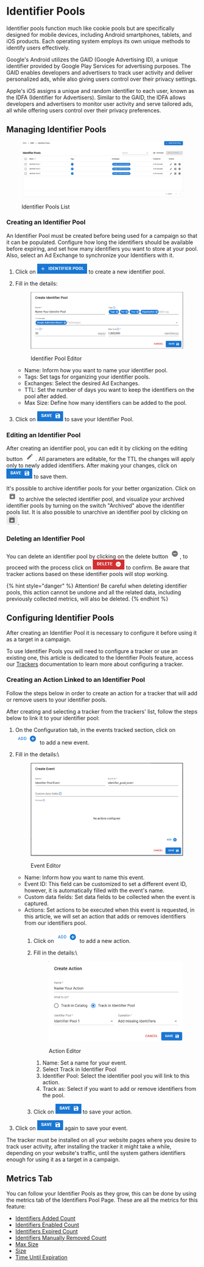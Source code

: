 # Identifier Pools

Identifier pools function much like cookie pools but are specifically designed for mobile devices, including Android smartphones, tablets, and iOS products. Each operating system employs its own unique methods to identify users effectively.

Google's Android utilizes the GAID (Google Advertising ID), a unique identifier provided by Google Play Services for advertising purposes. The GAID enables developers and advertisers to track user activity and deliver personalized ads, while also giving users control over their privacy settings.

Apple's iOS assigns a unique and random identifier to each user, known as the IDFA (Identifier for Advertisers). Similar to the GAID, the IDFA allows developers and advertisers to monitor user activity and serve tailored ads, all while offering users control over their privacy preferences.

## Managing Identifier Pools

<figure><img src="../../.gitbook/assets/image (471) (1).png" alt=""><figcaption><p>Identifier Pools List</p></figcaption></figure>

### Creating an Identifier Pool

An Identifier Pool must be created before being used for a campaign so that it can be populated. Configure how long the identifiers should be available before expiring, and set how many identifiers you want to store at your pool. Also, select an Ad Exchange to synchronize your Identifiers with it.

1. Click on ![Create Identifier Pool](<../../.gitbook/assets/image (475) (1).png>) to create a new identifier pool.
2.  Fill in the details:

    <figure><img src="../../.gitbook/assets/image (473) (1).png" alt=""><figcaption><p>Identifier Pool Editor</p></figcaption></figure>

    * Name: Inform how you want to name your identifier pool.
    * Tags: Set tags for organizing your identifier pools.
    * Exchanges: Select the desired Ad Exchanges.
    * TTL: Set the number of days you want to keep the identifiers on the pool after added.
    * Max Size: Define how many identifiers can be added to the pool.
3. Click on ![Save](<../../.gitbook/assets/image (476) (6).png>) to save your Identifier Pool.

### Editing an Identifier Pool

After creating an identifier pool, you can edit it by clicking on the editing button ![Edit](<../../.gitbook/assets/image (482) (1).png>). All parameters are editable, for the TTL the changes will apply only to newly added identifiers. After making your changes, click on ![Save](<../../.gitbook/assets/image (476) (6).png>) to save them.

It's possible to archive identifier pools for your better organization. Click on ![Archive](<../../.gitbook/assets/image (480).png>) to archive the selected identifier pool, and visualize your archived identifier pools by turning on the switch "Archived" above the identifier pools list. It is also possible to unarchive an identifier pool by clicking on ![Unarchive](<../../.gitbook/assets/image (481).png>).

### Deleting an Identifier Pool

You can delete an identifier pool by clicking on the delete button ![Delete](<../../.gitbook/assets/image (483) (1).png>), to proceed with the process click on ![Delete](<../../.gitbook/assets/image (484) (1).png>) to confirm. Be aware that tracker actions based on these identifier pools will stop working.

{% hint style="danger" %}
Attention! Be careful when deleting identifier pools, this action cannot be undone and all the related data, including previously collected metrics, will also be deleted.
{% endhint %}

## Configuring Identifier Pools

After creating an Identifier Pool it is necessary to configure it before using it as a target in a campaign.

To use Identifier Pools you will need to configure a tracker or use an existing one, this article is dedicated to the Identifier Pools feature, access our [Trackers](trackers/) documentation to learn more about configuring a tracker.

### Creating an Action Linked to an Identifier Pool

Follow the steps below in order to create an action for a tracker that will add or remove users to your identifier pools.

After creating and selecting a tracker from the trackers' list, follow the steps below to link it to your identifier pool:

1. On the Configuration tab, in the events tracked section, click on ![Add Event](<../../.gitbook/assets/image (485) (2).png>) to add a new event.
2.  Fill in the details:\\

    <figure><img src="../../.gitbook/assets/image (488) (1).png" alt=""><figcaption><p>Event Editor</p></figcaption></figure>

    * Name: Inform how you want to name this event.
    * Event ID: This field can be customized to set a different event ID, however, it is automatically filled with the event's name.
    * Custom data fields: Set data fields to be collected when the event is captured.
    * Actions: Set actions to be executed when this event is requested, in this article, we will set an action that adds or removes identifiers from our identifiers pool.
      1. Click on ![Add Event](<../../.gitbook/assets/image (485) (2).png>) to add a new action.
      2.  Fill in the details:\\

          <figure><img src="../../.gitbook/assets/Captura de tela 2025-02-27 084528 (1).png" alt=""><figcaption><p>Action Editor</p></figcaption></figure>

          1. Name: Set a name for your event.
          2. Select Track in Identifier Pool
          3. Identifier Pool: Select the identifier pool you will link to this action.
          4. Track as: Select if you want to add or remove identifiers from the pool.
      3. Click on ![Save](<../../.gitbook/assets/image (476) (6).png>) to save your action.
3. Click on ![Save](<../../.gitbook/assets/image (476) (6).png>) again to save your event.

The tracker must be installed on all your website pages where you desire to track user activity, after installing the tracker it might take a while, depending on your website's traffic, until the system gathers identifiers enough for using it as a target in a campaign.

## Metrics Tab

You can follow your Identifier Pools as they grow, this can be done by using the metrics tab of the Identifiers Pool Page. These are all the metrics for this feature:

* [Identifiers Added Count](dmp-metrics.md#identifiers-added-count)
* [Identifiers Enabled Count](dmp-metrics.md#identifiers-enabled-count)
* [Identifiers Expired Count](dmp-metrics.md#identifiers-expired-count)
* [Identifiers Manually Removed Count](dmp-metrics.md#identifiers-manually-removed-count)
* [Max Size](dmp-metrics.md#max-size-1)
* [Size](dmp-metrics.md#size-1)
* [Time Until Expiration](dmp-metrics.md#time-until-expiration-2)
